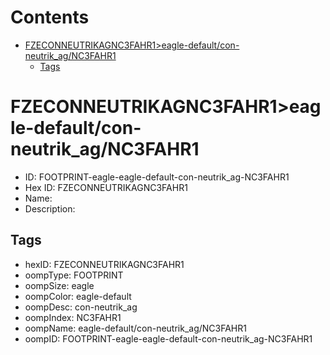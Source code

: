 



Contents
========

* [FZECONNEUTRIKAGNC3FAHR1>eagle-default/con-neutrik_ag/NC3FAHR1](#fzeconneutrikagnc3fahr1eagle-defaultcon-neutrik_agnc3fahr1)
	* [Tags](#tags)

# FZECONNEUTRIKAGNC3FAHR1>eagle-default/con-neutrik_ag/NC3FAHR1

- ID: FOOTPRINT-eagle-eagle-default-con-neutrik_ag-NC3FAHR1
- Hex ID: FZECONNEUTRIKAGNC3FAHR1
- Name: 
- Description: 

## Tags

- hexID: FZECONNEUTRIKAGNC3FAHR1
- oompType: FOOTPRINT
- oompSize: eagle
- oompColor: eagle-default
- oompDesc: con-neutrik_ag
- oompIndex: NC3FAHR1
- oompName: eagle-default/con-neutrik_ag/NC3FAHR1
- oompID: FOOTPRINT-eagle-eagle-default-con-neutrik_ag-NC3FAHR1
